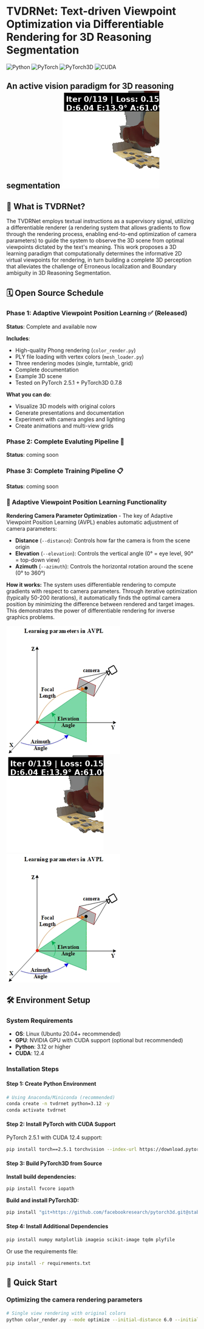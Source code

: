 # TVDRNet: Text-driven Viewpoint Optimization via Differentiable Rendering for 3D Reasoning Segmentation

![Python](https://img.shields.io/badge/Python-3.12-blue)
![PyTorch](https://img.shields.io/badge/PyTorch-2.5.1-orange)
![PyTorch3D](https://img.shields.io/badge/PyTorch3D-0.7.8-green)
![CUDA](https://img.shields.io/badge/CUDA-12.4-brightgreen)

**An active vision paradigm for 3D reasoning segmentation**
![image](https://github.com/hangjiaqi1/TVDRNet/blob/main/optimization_process.gif) 
---

## 📖 What is TVDRNet?

The TVDRNet employs textual instructions as a supervisory signal, utilizing a differentiable renderer (a rendering system that allows gradients to flow through the rendering process, enabling end-to-end optimization of camera parameters) to guide the system to observe the 3D scene from optimal viewpoints dictated by the text's meaning. This work proposes a 3D learning paradigm that computationally determines the informative 2D virtual viewpoints for rendering, in turn building a complete 3D perception that alleviates the challenge of Erroneous localization and Boundary ambiguity in 3D Reasoning Segmentation. 

## 🗓️ Open Source Schedule

### Phase 1: Adaptive Viewpoint Position Learning ✅ (Released)

**Status**: Complete and available now

**Includes**:
- High-quality Phong rendering (`color_render.py`)
- PLY file loading with vertex colors (`mesh_loader.py`)
- Three rendering modes (single, turntable, grid)
- Complete documentation
- Example 3D scene
- Tested on PyTorch 2.5.1 + PyTorch3D 0.7.8

**What you can do**:
- Visualize 3D models with original colors
- Generate presentations and documentation
- Experiment with camera angles and lighting
- Create animations and multi-view grids

### Phase 2: Complete Evaluting Pipeline 🚧 

**Status**: coming soon



### Phase 3: Complete Training Pipeline 📋

**Status**: coming soon






### 🎯 Adaptive Viewpoint Position Learning Functionality

**Rendering Camera Parameter Optimization** - The key of Adaptive Viewpoint Position Learning (AVPL) enables automatic adjustment of camera parameters:

- **Distance** (`--distance`): Controls how far the camera is from the scene origin
- **Elevation** (`--elevation`): Controls the vertical angle (0° = eye level, 90° = top-down view)
- **Azimuth** (`--azimuth`): Controls the horizontal rotation around the scene (0° to 360°)

**How it works:** The system uses differentiable rendering to compute gradients with respect to camera parameters. Through iterative optimization (typically 50-200 iterations), it automatically finds the optimal camera position by minimizing the difference between rendered and target images. This demonstrates the power of differentiable rendering for inverse graphics problems.

<img src="https://github.com/hangjiaqi1/TVDRNet/blob/main/avpl.jpg"><img src="https://github.com/hangjiaqi1/TVDRNet/blob/main/optimization_process.gif"><img src="https://github.com/hangjiaqi1/TVDRNet/blob/main/avpl.jpg"/>



## 🛠️ Environment Setup

### System Requirements

- **OS**: Linux (Ubuntu 20.04+ recommended)
- **GPU**: NVIDIA GPU with CUDA support (optional but recommended)
- **Python**: 3.12 or higher
- **CUDA**: 12.4


### Installation Steps

#### Step 1: Create Python Environment

```bash
# Using Anaconda/Miniconda (recommended)
conda create -n tvdrnet python=3.12 -y
conda activate tvdrnet
```

#### Step 2: Install PyTorch with CUDA Support

PyTorch 2.5.1 with CUDA 12.4 support:

```bash
pip install torch==2.5.1 torchvision --index-url https://download.pytorch.org/whl/cu124
```

#### Step 3: Build PyTorch3D from Source



**Install build dependencies:**

```bash
pip install fvcore iopath
```

**Build and install PyTorch3D:**

```bash
pip install "git+https://github.com/facebookresearch/pytorch3d.git@stable"
```


#### Step 4: Install Additional Dependencies

```bash
pip install numpy matplotlib imageio scikit-image tqdm plyfile
```

Or use the requirements file:

```bash
pip install -r requirements.txt
```



## 🚀 Quick Start

### Optimizing the camera rendering parameters

```bash
# Single view rendering with original colors
python color_render.py --mode optimize --initial-distance 6.0 --initial-elevation 45.0 --initial-azimuth 90.0 --iterations 120 --image-size 256
```

